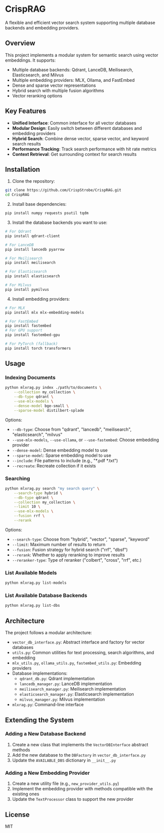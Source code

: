 # CrispRAG

A flexible and efficient vector search system supporting multiple database backends and embedding providers.

## Overview

This project implements a modular system for semantic search using vector embeddings. It supports:

- Multiple database backends: Qdrant, LanceDB, Meilisearch, Elasticsearch, and Milvus
- Multiple embedding providers: MLX, Ollama, and FastEmbed
- Dense and sparse vector representations
- Hybrid search with multiple fusion algorithms
- Vector reranking options

## Key Features

- **Unified Interface**: Common interface for all vector databases
- **Modular Design**: Easily switch between different databases and embedding providers
- **Hybrid Search**: Combine dense vector, sparse vector, and keyword search results
- **Performance Tracking**: Track search performance with hit rate metrics
- **Context Retrieval**: Get surrounding context for search results

## Installation

1. Clone the repository:
```bash
git clone https://github.com/CrispStrobe/CrispRAG.git
cd CrispRAG
```

2. Install base dependencies:
```bash
pip install numpy requests psutil tqdm
```

3. Install the database backends you want to use:
```bash
# For Qdrant
pip install qdrant-client

# For LanceDB
pip install lancedb pyarrow

# For Meilisearch
pip install meilisearch

# For Elasticsearch
pip install elasticsearch

# For Milvus
pip install pymilvus
```

4. Install embedding providers:
```bash
# For MLX
pip install mlx mlx-embedding-models

# For FastEmbed
pip install fastembed
# For GPU support
pip install fastembed-gpu

# For PyTorch (fallback)
pip install torch transformers
```

## Usage

### Indexing Documents

```bash
python mlxrag.py index ./path/to/documents \
    --collection my_collection \
    --db-type qdrant \
    --use-mlx-models \
    --dense-model bge-small \
    --sparse-model distilbert-splade
```

Options:
- `--db-type`: Choose from "qdrant", "lancedb", "meilisearch", "elasticsearch", "milvus"
- `--use-mlx-models`, `--use-ollama`, or `--use-fastembed`: Choose embedding provider
- `--dense-model`: Dense embedding model to use
- `--sparse-model`: Sparse embedding model to use
- `--include`: File patterns to include (e.g., "*.pdf *.txt")
- `--recreate`: Recreate collection if it exists

### Searching

```bash
python mlxrag.py search "my search query" \
    --search-type hybrid \
    --db-type qdrant \
    --collection my_collection \
    --limit 10 \
    --use-mlx-models \
    --fusion rrf \
    --rerank
```

Options:
- `--search-type`: Choose from "hybrid", "vector", "sparse", "keyword"
- `--limit`: Maximum number of results to return
- `--fusion`: Fusion strategy for hybrid search ("rrf", "dbsf")
- `--rerank`: Whether to apply reranking to improve results
- `--reranker-type`: Type of reranker ("colbert", "cross", "rrf", etc.)

### List Available Models

```bash
python mlxrag.py list-models
```

### List Available Database Backends

```bash
python mlxrag.py list-dbs
```

## Architecture

The project follows a modular architecture:

- `vector_db_interface.py`: Abstract interface and factory for vector databases
- `utils.py`: Common utilities for text processing, search algorithms, and embedding
- `mlx_utils.py`, `ollama_utils.py`, `fastembed_utils.py`: Embedding providers
- Database implementations:
  - `qdrant_db.py`: Qdrant implementation
  - `lancedb_manager.py`: LanceDB implementation
  - `meilisearch_manager.py`: Meilisearch implementation
  - `elasticsearch_manager.py`: Elasticsearch implementation
  - `milvus_manager.py`: Milvus implementation
- `mlxrag.py`: Command-line interface

## Extending the System

### Adding a New Database Backend

1. Create a new class that implements the `VectorDBInterface` abstract methods
2. Add the new database to the `DBFactory` in `vector_db_interface.py`
3. Update the `AVAILABLE_DBS` dictionary in `__init__.py`

### Adding a New Embedding Provider

1. Create a new utility file (e.g., `new_provider_utils.py`)
2. Implement the embedding provider with methods compatible with the existing ones
3. Update the `TextProcessor` class to support the new provider

## License

MIT